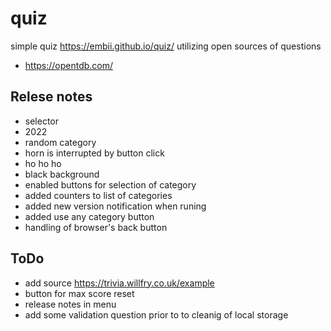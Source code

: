 # quiz 
simple quiz https://embii.github.io/quiz/ 
utilizing open sources of questions
- https://opentdb.com/ 

## Relese notes
- selector 
- 2022
- random category
- horn is interrupted by button click
- ho ho ho 
- black background
- enabled buttons for selection of category
- added counters to list of categories
- added new version notification when runing
- added use any category button
- handling of browser's back button

## ToDo 
- add source https://trivia.willfry.co.uk/example
- button for max score reset
- release notes in menu
- add some validation question prior to to cleanig of local storage
